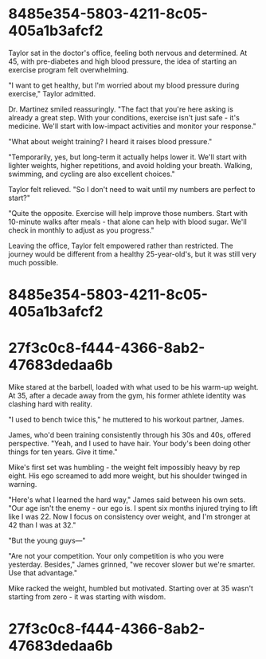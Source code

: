 

# 8485e354-5803-4211-8c05-405a1b3afcf2

Taylor sat in the doctor's office, feeling both nervous and determined. At 45, with pre-diabetes and high blood pressure, the idea of starting an exercise program felt overwhelming.

"I want to get healthy, but I'm worried about my blood pressure during exercise," Taylor admitted.

Dr. Martinez smiled reassuringly. "The fact that you're here asking is already a great step. With your conditions, exercise isn't just safe - it's medicine. We'll start with low-impact activities and monitor your response."

"What about weight training? I heard it raises blood pressure."

"Temporarily, yes, but long-term it actually helps lower it. We'll start with lighter weights, higher repetitions, and avoid holding your breath. Walking, swimming, and cycling are also excellent choices."

Taylor felt relieved. "So I don't need to wait until my numbers are perfect to start?"

"Quite the opposite. Exercise will help improve those numbers. Start with 10-minute walks after meals - that alone can help with blood sugar. We'll check in monthly to adjust as you progress."

Leaving the office, Taylor felt empowered rather than restricted. The journey would be different from a healthy 25-year-old's, but it was still very much possible.

# 8485e354-5803-4211-8c05-405a1b3afcf2



# 27f3c0c8-f444-4366-8ab2-47683dedaa6b

Mike stared at the barbell, loaded with what used to be his warm-up weight. At 35, after a decade away from the gym, his former athlete identity was clashing hard with reality.

"I used to bench twice this," he muttered to his workout partner, James.

James, who'd been training consistently through his 30s and 40s, offered perspective. "Yeah, and I used to have hair. Your body's been doing other things for ten years. Give it time."

Mike's first set was humbling - the weight felt impossibly heavy by rep eight. His ego screamed to add more weight, but his shoulder twinged in warning.

"Here's what I learned the hard way," James said between his own sets. "Our age isn't the enemy - our ego is. I spent six months injured trying to lift like I was 22. Now I focus on consistency over weight, and I'm stronger at 42 than I was at 32."

"But the young guys—"

"Are not your competition. Your only competition is who you were yesterday. Besides," James grinned, "we recover slower but we're smarter. Use that advantage."

Mike racked the weight, humbled but motivated. Starting over at 35 wasn't starting from zero - it was starting with wisdom.

# 27f3c0c8-f444-4366-8ab2-47683dedaa6b

